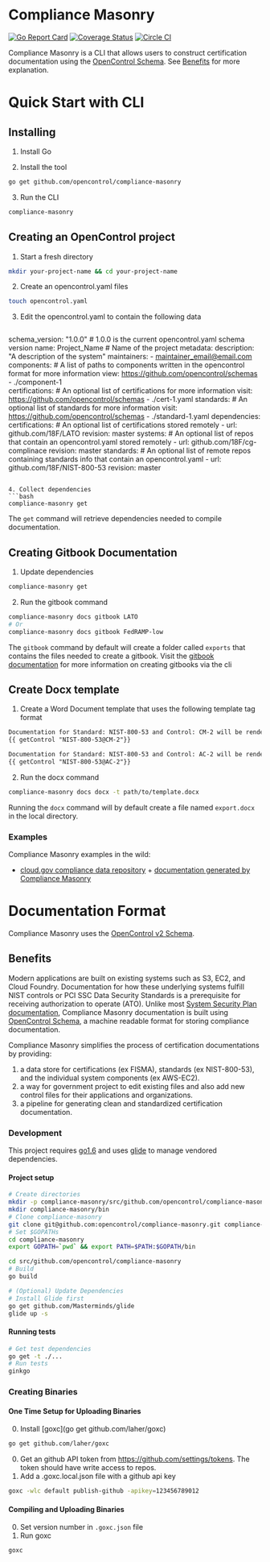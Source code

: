 # Compliance Masonry
[![Go Report Card](https://goreportcard.com/badge/github.com/opencontrol/compliance-masonry)](https://goreportcard.com/report/github.com/opencontrol/compliance-masonry)
[![Coverage Status](https://coveralls.io/repos/github/opencontrol/compliance-masonry/badge.svg?branch=master)](https://coveralls.io/github/opencontrol/compliance-masonry?branch=master)
[![Circle CI](https://circleci.com/gh/opencontrol/compliance-masonry/tree/master.svg?style=svg)](https://circleci.com/gh/opencontrol/compliance-masonry/tree/master)

Compliance Masonry is a CLI that allows users to construct certification documentation using the [OpenControl Schema](https://github.com/opencontrol/schemas). See [Benefits](#benefits) for more explanation.

# Quick Start with CLI

## Installing
1. Install Go

2. Install the tool
  ```bash
  go get github.com/opencontrol/compliance-masonry
  ```
3. Run the CLI
  ```bash
  compliance-masonry
  ```


## Creating an OpenControl project
1. Start a fresh directory
  ```bash
  mkdir your-project-name && cd your-project-name
  ```
2. Create an opencontrol.yaml files
  ```bash
  touch opencontrol.yaml
  ```
3. Edit the opencontrol.yaml to contain the following data  
   ```yaml
  schema_version: "1.0.0" # 1.0.0 is the current opencontrol.yaml schema version
  name: Project_Name # Name of the project
  metadata:
    description: "A description of the system"
    maintainers:
      - maintainer_email@email.com
  components: # A list of paths to components written in the opencontrol format for more information view: https://github.com/opencontrol/schemas
    - ./component-1  
  certifications: # An optional list of certifications for more information visit: https://github.com/opencontrol/schemas
    - ./cert-1.yaml
  standards: # An optional list of standards for more information visit: https://github.com/opencontrol/schemas
    - ./standard-1.yaml
  dependencies:
    certifications: # An optional list of certifications stored remotely
      - url: github.com/18F/LATO
        revision: master
    systems:  # An optional list of repos that contain an opencontrol.yaml stored remotely
      - url: github.com/18F/cg-complinace
        revision: master
    standards:   # An optional list of remote repos containing standards info that contain an opencontrol.yaml
      - url: github.com/18F/NIST-800-53
        revision: master
  ```

4. Collect dependencies
  ```bash
  compliance-masonry get
  ```
  The `get` command will retrieve  dependencies needed to compile documentation.


## Creating Gitbook Documentation
1. Update dependencies
  ```bash
  compliance-masonry get
  ```
2. Run the gitbook command
  ```bash
  compliance-masonry docs gitbook LATO
  # Or
  compliance-masonry docs gitbook FedRAMP-low
  ```

The `gitbook` command by default will create a folder called `exports` that contains the files needed to create a gitbook. Visit the [gitbook documentation](https://github.com/GitbookIO/gitbook-cli) for more information on creating gitbooks via the cli

## Create Docx template
1. Create a Word Document template that uses the following template tag format  

  ```txt
  Documentation for Standard: NIST-800-53 and Control: CM-2 will be rendered below
  {{ getControl "NIST-800-53@CM-2"}}

  Documentation for Standard: NIST-800-53 and Control: AC-2 will be rendered below
  {{ getControl "NIST-800-53@AC-2"}}
  ```
2. Run the docx command

  ```bash
  compliance-masonry docs docx -t path/to/template.docx
  ```
  Running the `docx` command will by default create a file named `export.docx` in the local directory.


### Examples
Compliance Masonry examples in the wild:
* [cloud.gov compliance data repository](https://github.com/18F/cg-compliance) + [documentation generated by Compliance Masonry](https://compliance.cloud.gov/)

# Documentation Format
Compliance Masonry uses the [OpenControl v2 Schema](https://github.com/opencontrol/schemas).

## Benefits
Modern applications are built on existing systems such as S3, EC2, and Cloud Foundry. Documentation for how these underlying systems fulfill NIST controls or PCI SSC Data Security Standards is a prerequisite for receiving authorization to operate (ATO). Unlike most [System Security Plan documentation](http://csrc.nist.gov/publications/nistpubs/800-18-Rev1/sp800-18-Rev1-final.pdf), Compliance Masonry documentation is built using [OpenControl Schema](https://github.com/opencontrol/schemas), a machine readable format for storing compliance documentation.

Compliance Masonry simplifies the process of certification documentations by providing:
1. a data store for certifications (ex FISMA), standards (ex NIST-800-53), and the individual system components (ex AWS-EC2).
2. a way for government project to edit existing files and also add new control files for their applications and organizations.
3. a pipeline for generating clean and standardized certification documentation.

### Development
This project requires [go1.6](https://github.com/moovweb/gvm) and uses [glide](https://github.com/Masterminds/glide) to manage vendored dependencies.

#### Project setup
```bash
# Create directories
mkdir -p compliance-masonry/src/github.com/opencontrol/compliance-masonry
mkdir compliance-masonry/bin
# Clone compliance-masonry
git clone git@github.com:opencontrol/compliance-masonry.git compliance-masonry/src/github.com/opencontrol/compliance-masonry
# Set $GOPATHs
cd compliance-masonry
export GOPATH=`pwd` && export PATH=$PATH:$GOPATH/bin

cd src/github.com/opencontrol/compliance-masonry
# Build
go build

# (Optional) Update Dependencies
# Install Glide first
go get github.com/Masterminds/glide
glide up -s
```

#### Running tests
```bash
# Get test dependencies
go get -t ./...
# Run tests
ginkgo
```

### Creating Binaries
#### One Time Setup for Uploading Binaries
0. Install [goxc](go get github.com/laher/goxc)

  ```bash
  go get github.com/laher/goxc
  ```

0. Get an github API token from https://github.com/settings/tokens. The token should have write access to repos.
0. Add a .goxc.local.json file with a github api key

  ```bash
  goxc -wlc default publish-github -apikey=123456789012
  ```
#### Compiling and Uploading Binaries
0. Set version number in `.goxc.json` file
0. Run goxc

  ```bash
  goxc
  ```
